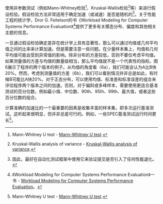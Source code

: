 使用非参数测试（例如Mann-Whitney检验[^35]、Kruskal-Wallis检验[^36]等）来进行假设检验。假设检验方法非常适用于确定加速（或减速）是否是随机的[^37]。关于性能工程的统计学，Dror G. Feitelson的书《Workload Modeling for Computer Systems Performance Evaluation》[^38]提供了更多有关模态分布、偏度和其他相关主题的信息。

一旦通过假设检验确定差异在统计学上具有显著性，那么可以通过均值或几何平均值之间的比率来计算加速。但是需要注意一些问题。在少量样本集上，均值和几何平均值可能会受到异常值的影响。除非分布的方差较低，否则不要仅考虑平均值。如果测量值的方差与均值的数量级相当，那么平均值就不是一个代表性的指标。图6展示了程序的两个版本的例子。从均值的角度看（6a），我们可能会认为A比B快20%。然而，考虑到测量值的方差（6b），我们可以看到情况并非总是如此，有时候B可能比A快20%。对于正态分布，可以使用均值、标准差和标准误差的组合来评估程序两个版本之间的加速。否则，对于偏斜或多峰样本，需要使用更适合基准测试的百分位数，例如最小值、中位数、90th、95th、99th、最大值，或者这些百分位数的组合。

计算准确的加速比的一个最重要的因素是收集丰富的样本集，即多次运行基准测试。这听起来很明显，但并非总是可行的。例如，一些SPEC基准测试运行时间更长[^35]。

[^35]: Mann-Whitney U test - [Mann-Whitney U test](https://en.wikipedia.org/wiki/Mann-Whitney_U_test).
[^36]: Kruskal-Wallis analysis of variance - [Kruskal-Wallis analysis of variance](https://en.wikipedia.org/wiki/Kruskal-Wallis_one-way_analysis_of_variance).
[^37]: 因此，最好在自动化测试框架中使用它来验证提交是否引入了任何性能退化。
[^38]: 《Workload Modeling for Computer Systems Performance Evaluation》一书 - [Workload Modeling for Computer Systems Performance Evaluation](https://www.cs.huji.ac.il/~feit/wlmod/)。
[^39]: SPEC CPU 2017基准测试 - [SPEC CPU 2017 benchmarks](http://spec.org/cpu2017/Docs/overview.html#benchmarks)。
